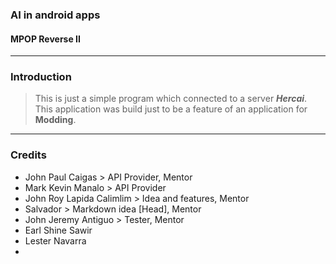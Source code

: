 ### AI in android apps
#### MPOP Reverse II

---
### Introduction
> This is just a simple program which connected to a server ***Hercai***. This application was build just to be a feature of an application for **Modding**.

---
### Credits
* John Paul Caigas > API Provider, Mentor
* Mark Kevin Manalo > API Provider
* John Roy Lapida Calimlim > Idea and features, Mentor
* Salvador > Markdown idea [Head], Mentor
* John Jeremy Antiguo > Tester, Mentor
* Earl Shine Sawir
* Lester Navarra
* 